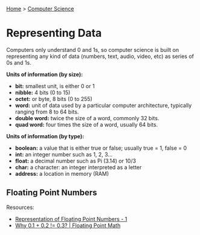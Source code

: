 [Home](../../README.md) > [Computer Science](./README.md)

# Representing Data

Computers only understand 0 and 1s, so computer science is built on representing any kind of data (numbers, text, audio, video, etc) as series of 0s and 1s.

**Units of information (by size):**
- **bit:** smallest unit, is either 0 or 1
- **nibble:** 4 bits (0 to 15)
- **octet:** or byte, 8 bits (0 to 255)
- **word:** unit of data used by a particular computer architecture, typically ranging from 8 to 64 bits.
- **double word:** twice the size of a word, commonly 32 bits.
- **quad word:** four times the size of a word, usually 64 bits.

**Units of information (by type):**
- **boolean:** a value that is either true or false; usually true = 1, false = 0
- **int:** an integer number such as 1, 2, 3...
- **float:** a decimal number such as Pi (3.14) or 10/3
- **char:** a character: an integer interpreted as a letter
- **address:** a location in memory (RAM)

## Floating Point Numbers

Resources:
- [Representation of Floating Point Numbers - 1](https://www.youtube.com/watch?v=ji3SfClm8TU)
- [Why 0.1 + 0.2 != 0.3? | Floating Point Math](https://www.youtube.com/watch?v=RIiq4tTt6rI)
